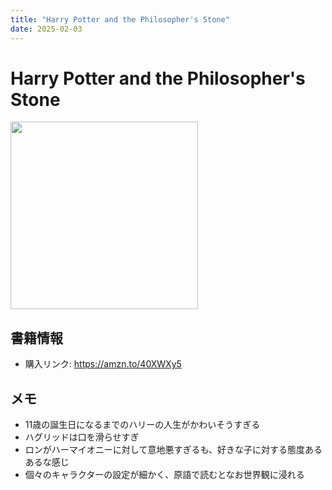 ```yaml
---
title: "Harry Potter and the Philosopher's Stone"
date: 2025-02-03
---
```

# Harry Potter and the Philosopher's Stone
[<img src="https://m.media-amazon.com/images/I/81m9fP+LIPL._SL1500_.jpg" width="300">](https://amzn.to/40XWXy5)
## 書籍情報
- 購入リンク: <https://amzn.to/40XWXy5>
## メモ
- 11歳の誕生日になるまでのハリーの人生がかわいそうすぎる
- ハグリッドは口を滑らせすぎ
- ロンがハーマイオニーに対して意地悪すぎるも、好きな子に対する態度あるあるな感じ
- 個々のキャラクターの設定が細かく、原語で読むとなお世界観に浸れる